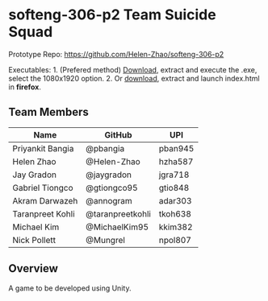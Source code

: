 # softeng-306-p2 Team Suicide Squad 

Prototype Repo: https://github.com/Helen-Zhao/softeng-306-p2

Executables:
	1. (Prefered method) [Download](https://drive.google.com/file/d/0B2k6wet2gP7rSkw3UnFvZVJTZUE), extract and execute the .exe, select the 1080x1920 option. 
	2. Or [download](https://drive.google.com/file/d/0B3QL-c25-1uySGE0Y3d0MzI3Z0k), extract and launch index.html in **firefox**.

## Team Members
| Name             | GitHub | UPI |
| ---------------- | ------------ | ----|
| Priyankit Bangia | @pbangia | pban945 |
| Helen Zhao | @Helen-Zhao | hzha587 |
| Jay Gradon | @jaygradon | jgra718 |
| Gabriel Tiongco | @gtiongco95 | gtio848 |
| Akram Darwazeh | @annogram | adar303 |
| Taranpreet Kohli | @taranpreetkohli | tkoh638 |
| Michael Kim | @MichaelKim95 | kkim382 |
| Nick Pollett | @Mungrel | npol807 |


## Overview
A game to be developed using Unity.

